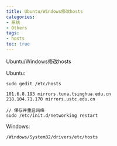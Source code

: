 ```yaml
---
title: Ubuntu/Windows修改hosts
categories: 
- 系统
- Others
tags: 
- hosts
toc: true
---
```



Ubuntu/Windows修改hosts

<!-- more --> 

Ubuntu:
```
sudo gedit /etc/hosts

101.6.8.193 mirrors.tuna.tsinghua.edu.cn
218.104.71.170 mirrors.ustc.edu.cn

// 保存并重启网络
sudo /etc/init.d/networking restart
```

Windows:
```
/Windows/System32/drivers/etc/hosts
```

